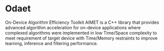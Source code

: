 # Odaet
On-Device Algorithm Efficiency Toolkit
AIMET is a C++ library that provides advanced algorithm acceleration for on-device applications where complexed algorithms were implemented in low Time/Space complexity to meet requirement of target device with Time/Memory restraints to improve learning, inference and filtering performance.
